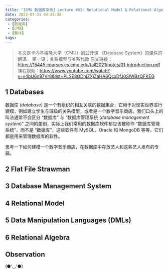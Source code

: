 ```yaml
---
title: "[CMU 数据库系统] Lecture #01: Relational Model & Relational Algebra"
date: 2022-07-31 04:42:36
categories:
 - [数据库]
 - [CMU]
 - [翻译]
tags:
---
```


> 本文是卡内基梅隆大学（CMU）的公开课 《Database System》的课件的翻译。
> 第一课：关系模型与关系代数
> 原文链接：https://15445.courses.cs.cmu.edu/fall2021/notes/01-introduction.pdf
> 课程视频：https://www.youtube.com/watch?v=v4bU6n97Vr8&list=PLSE8ODhjZXjZaHA6QcxDfJ0SIWBzQFKEG

## 1 Databases
数据库 (*database*) 是一个有组织的相互关联的数据集合，它用于对现实世界进行建模，例如建立学生与班级的关系模型，或者是一个数字音乐商店。我们口头上的叫法通常不会区分 “数据库” 与 “数据库管理系统 (*database management system*)” 之间的差别，实际上我们常用的数据库软件都应该被称作 “数据库管理系统”，而不是 “数据库”，这些软件有 MySQL、Oracle 和 MongoDB 等等，它们都是用来管理数据库的软件。

思考一下如何建模一个数字音乐商店，在数据库中存放艺人和这些艺人发布的专辑。

## 2 Flat File Strawman

## 3 Database Management System

## 4 Relational Model

## 5 Data Manipulation Languages (DMLs)

## 6 Relational Algebra

## Observation

(●'◡'●)